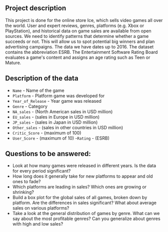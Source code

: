 ## Project description

This project is done for the online store Ice, which sells video games all over the world. User and expert reviews, genres, platforms (e.g. Xbox or PlayStation), and historical data on game sales are available from open sources. We need to identify patterns that determine whether a game succeeds or not. This will allow us to spot potential big winners and plan advertising campaigns.
The data we have dates up to 2016. The dataset contains the abbreviation ESRB. The Entertainment Software Rating Board evaluates a game's content and assigns an age rating such as Teen or Mature.

## Description of the data

- `Name` - Name of the game
- `Platform` - Platform game was developed for
- `Year_of_Release` - Year game was released
- `Genre` - Category
- `NA_sales` - (North American sales in USD million)
- `EU_sales` - (sales in Europe in USD million)
- `JP_sales` - (sales in Japan in USD million)
- `Other_sales` - (sales in other countries in USD million)
- `Critic_Score` - (maximum of 100)
- `User_Score` - (maximum of 10)
 -`Rating` - (ESRB)

## Questions to be answered:

- Look at how many games were released in different years. Is the data for every period significant?
- How long does it generally take for new platforms to appear and old ones to fade?
- Which platforms are leading in sales? Which ones are growing or shrinking? 
- Build a box plot for the global sales of all games, broken down by platform. Are the differences in sales significant? What about average sales on various platforms?
- Take a look at the general distribution of games by genre. What can we say about the most profitable genres? Can you generalize about genres with high and low sales?


